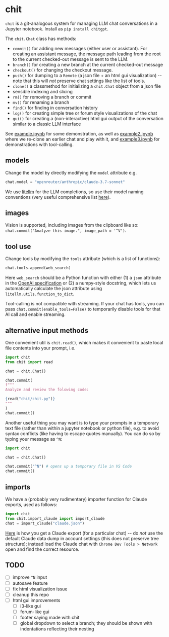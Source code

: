 # chit

`chit` is a git-analogous system for managing LLM chat conversations in a Jupyter notebook. Install as `pip install chitgpt`.

The `chit.Chat` class has methods:

- `commit()` for adding new messages (either user or assistant). For creating an assistant message, the message path leading from the root to the current checked-out message is sent to the LLM.
- `branch()` for creating a new branch at the current checked-out message
- `checkout()` for changing the checkout message. 
- `push()` for dumping to a `Remote` (a json file + an html gui visualization) -- note that this will *not* preserve chat settings like the list of tools.
- `clone()` a classmethod for initializing a `chit.Chat` object from a json file
- sensible indexing and slicing
- `rm()` for removing a branch or commit
- `mv()` for renaming a branch
- `find()` for finding in conversation history
- `log()` for creating simple tree or forum style visualizations of the chat
- `gui()` for creating a (non-interactive) html gui output of the conversation similar to a classic LLM interface

See [example.ipynb](example.ipynb) for some demonstration, as well as [example2.ipynb](example2.ipynb) where we re-clone an earlier chat and play with it, and [example3.ipynb](example3.ipynb) for demonstrations with tool-calling.

## models

Change the model by directly modifying the `model` attribute e.g.

```python
chat.model = "openrouter/anthropic/claude-3.7-sonnet"
```

We use [litellm](https://github.com/BerriAI/litellm) for the LLM completions, so use their model naming conventions (very useful comprehensive list [here](https://github.com/BerriAI/litellm/blob/main/model_prices_and_context_window.json)).

## images

Vision is supported, including images from the clipboard like so: `chat.commit("Analyze this image.", image_path = '^V')`.

## tool use

Change tools by modifying the `tools` attribute (which is a list of functions):

```python
chat.tools.append(web_search)
```

Here `web_search` should be a Python function with either (1) a `json` attribute in the [OpenAI specification](https://docs.litellm.ai/docs/completion/function_call) or (2) a numpy-style docstring, which lets us automatically calculate the json attribute using `litellm.utils.function_to_dict`.

Tool-calling is not compatible with streaming. If your chat has tools, you can pass `chat.commit(enable_tools=False)` to temporarily disable tools for that AI call and enable streaming.

## alternative input methods

One convenient util is `chit.read()`, which makes it convenient to paste local file contents into your prompt, i.e.

```python
import chit
from chit import read

chat = chit.Chat()

chat.commit(
f"""
Analyze and review the folowing code:

{read("chit/chit.py")}
"""
)
chat.commit()
```

Another useful thing you may want is to type your prompts in a temporary text file (rather than within a jupyter notebook or python file), e.g. to avoid syntax conflicts (like having to escape quotes manually). You can do so by typing your message as `^N`:

```python
import chit

chat = chit.Chat()

chat.commit("^N") # opens up a temporary file in VS Code
chat.commit()
```

## imports

We have a (probably very rudimentary) importer function for Claude exports, used as follows:

```python
import chit
from chit.import_claude import import_claude
chat = import_claude("claude.json")
```

[Here](https://www.reddit.com/r/ClaudeAI/comments/1ciitou/any_good_tools_for_exporting_chats/) is how you get a Claude export (for a particular chat) -- do *not* use the default Claude data dump in account settings (this does not preserve tree structure); instead load the Claude chat with `Chrome Dev Tools > Network` open and find the correct resource.

## TODO

- [ ] improve `^N` input
- [ ] autosave feature
- [ ] fix html visualization issue
- [ ] cleanup this repo
- [ ] html gui improvements
    - [ ] i3-like gui
    - [ ] forum-like gui
    - [ ] footer saying made with chit
    - [ ] global dropdown to select a branch; they should be shown with indentations reflecting their nesting